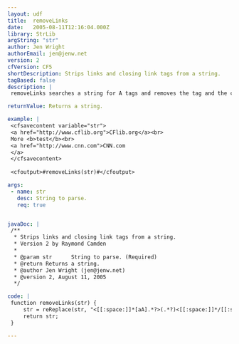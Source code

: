 ```yaml
---
layout: udf
title:  removeLinks
date:   2005-08-11T12:16:04.000Z
library: StrLib
argString: "str"
author: Jen Wright
authorEmail: jen@jenw.net
version: 2
cfVersion: CF5
shortDescription: Strips links and closing link tags from a string.
tagBased: false
description: |
 removeLinks searches a string for A tags and removes the tag and the closing tag. It takes one required argument, the string to be stripped. It returns the string with the links removed.

returnValue: Returns a string.

example: |
 <cfsavecontent variable="str">
 <a href="http://www.cflib.org">CFlib.org</a><br>
 More <b>test</b><br>
 <a href="http://www.cnn.com">CNN.com
 </a>
 </cfsavecontent>
 
 <cfoutput>#removeLinks(str)#</cfoutput>

args:
 - name: str
   desc: String to parse.
   req: true


javaDoc: |
 /**
  * Strips links and closing link tags from a string.
  * Version 2 by Raymond Camden
  * 
  * @param str      String to parse. (Required)
  * @return Returns a string. 
  * @author Jen Wright (jen@jenw.net) 
  * @version 2, August 11, 2005 
  */

code: |
 function removeLinks(str) {
     str = reReplace(str, "<[[:space:]]*[aA].*?>(.*?)<[[:space:]]*/[[:space:]]*a[[:space:]]*>","\1","all");
     return str;    
 }

---
```


